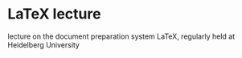 # LaTeX lecture
lecture on the document preparation system LaTeX, regularly held at Heidelberg University
